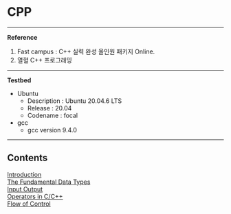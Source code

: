 # CPP

---

**Reference**

1. Fast campus : C++ 실력 완성 올인원 패키지 Online.
2. 열혈 C++ 프로그래밍

---

**Testbed**

- Ubuntu
    - Description : Ubuntu 20.04.6 LTS
    - Release : 20.04
    - Codename : focal
- gcc
    - gcc version 9.4.0

---

## Contents
[Introduction](./note/CPP01_Introduction) <br>
[The Fundamental Data Types](./note/CPP02_The_Fundamental_Data_Types.md) <br>
[Input Output](./note/CPP03_Input_Output.md) <br>
[Operators in C/C++](../c/note/SP02_Lexical_Elements_Operators_and_the_C_System.md#operators-and-punctuators) <br>
[Flow of Control](../c/note/SP04_Flow_of_Control.md) <br>